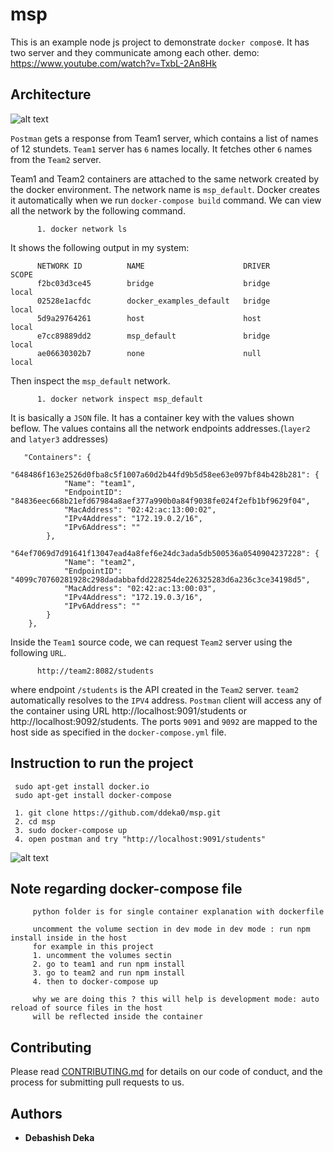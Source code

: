 # msp

This is an example node js project to demonstrate `docker compos`e. It has two server and they communicate among each other.
demo: https://www.youtube.com/watch?v=TxbL-2An8Hk

## Architecture
![alt text](https://github.com/ddeka0/msp/blob/master/compose-architecture.png)

`Postman` gets a response from Team1 server, which contains a list of names of 12 stundets. `Team1` server has `6` names locally. It fetches other `6` names from the `Team2` server.

Team1 and Team2 containers are attached to the same network created by the docker environment. The network name is `msp_default`. Docker creates it automatically when we run `docker-compose build` command. We can view all the network by the following command.
          
          1. docker network ls 
          
 It shows the following output in my system:
          
          NETWORK ID          NAME                      DRIVER              SCOPE
          f2bc03d3ce45        bridge                    bridge              local
          02528e1acfdc        docker_examples_default   bridge              local
          5d9a29764261        host                      host                local
          e7cc89889dd2        msp_default               bridge              local
          ae06630302b7        none                      null                local
          
Then inspect the `msp_default` network. 
          
          1. docker network inspect msp_default 
          
It is basically a `JSON` file. It has a container key with the values shown beflow. The values contains all the network endpoints addresses.(`layer2` and `latyer3` addresses)           
    
       "Containers": {
            "648486f163e2526d0fba8c5f1007a60d2b44fd9b5d58ee63e097bf84b428b281": {
                "Name": "team1",
                "EndpointID": "84836eec668b21efd67984a8aef377a990b0a84f9038fe024f2efb1bf9629f04",
                "MacAddress": "02:42:ac:13:00:02",
                "IPv4Address": "172.19.0.2/16",
                "IPv6Address": ""
            },
            "64ef7069d7d91641f13047ead4a8fef6e24dc3ada5db500536a0540904237228": {
                "Name": "team2",
                "EndpointID": "4099c70760281928c298dadabbafdd228254de226325283d6a236c3ce34198d5",
                "MacAddress": "02:42:ac:13:00:03",
                "IPv4Address": "172.19.0.3/16",
                "IPv6Address": ""
            }
        },

Inside the `Team1` source code, we can request `Team2` server using the following `URL`.
          
          http://team2:8082/students

where endpoint `/students` is the API created in the `Team2` server. `team2` automatically resolves to the `IPV4` address. `Postman` client will access any of the container using URL http://localhost:9091/students or http://localhost:9092/students.
The ports `9091` and `9092` are mapped to the host side as specified in the `docker-compose.yml` file.

## Instruction to run the project

     sudo apt-get install docker.io
     sudo apt-get install docker-compose
     
     1. git clone https://github.com/ddeka0/msp.git
     2. cd msp
     3. sudo docker-compose up
     4. open postman and try "http://localhost:9091/students"
     
![alt text](https://github.com/ddeka0/msp/blob/master/Screenshot%20from%202019-03-11%2023-38-30.png)

## Note regarding docker-compose file
         python folder is for single container explanation with dockerfile
         
         uncomment the volume section in dev mode in dev mode : run npm install inside in the host
         for example in this project
         1. uncomment the volumes sectin
         2. go to team1 and run npm install
         3. go to team2 and run npm install
         4. then to docker-compose up
         
         why we are doing this ? this will help is development mode: auto reload of source files in the host 
         will be reflected inside the container

## Contributing

Please read [CONTRIBUTING.md](https://gist.github.com/PurpleBooth/b24679402957c63ec426) for details on our code of conduct, and the process for submitting pull requests to us.

## Authors

* **Debashish Deka** 
